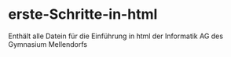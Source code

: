 # erste-Schritte-in-html
Enthält alle Datein für die Einführung in html der Informatik AG des Gymnasium Mellendorfs
